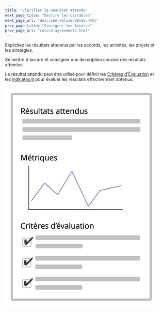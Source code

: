 ```yaml
---
title: "Clarifier le Résultat Attendu"
next_page_title: "Décrire les Livrables"
next_page_url: "describe-deliverables.html"
prev_page_title: "Consigner les Accords"
prev_page_url: "record-agreements.html"
---
```



<div class="card summary"><div class="card-body">Explicitez les résultats attendus par les accords, les activités, les projets et les stratégies.
</div></div>

Se mettre d'accord et consigner une description concise des résultats attendus.

Le résultat attendu peut être utilisé pour définir les [Critères d'Évaluation](evaluation-criteria.html) et les <a href="glossary.html#entry-metric" class="glossary-tooltip" data-toggle="tooltip" title="Indicateur: Une mesure quantifiable utilisée pour suivre et évaluer les progrès, évaluer les résultats et déterminer le succès">indicateurs</a> pour évaluer les résultats effectivement obtenus.

![Résultats attendus et critères d'évaluation](img/templates/outcome-and-criteria.png)
